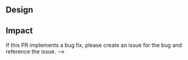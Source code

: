 <!--
If this PR is associated with an issue be sure to reference it
by including "refs #<issue>" or "closes #<issue>" (e.g., #closes #1234).

If this PR implements an enhancement that does not have an existing issue, please add the following:

## Reason
<!--Why do you need this feature or what is the enhancement?-->

## Design
<!--A concise description (design) of the enhancement.--->

## Impact
<!--Will the enhancement change existing APIs or add something new?-->


If this PR implements a bug fix, please create an issue for the bug and reference the issue.
-->
